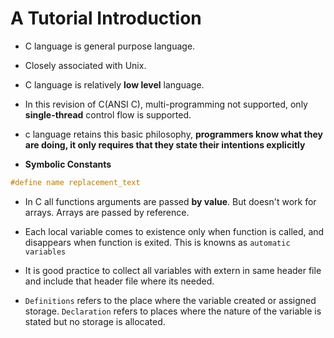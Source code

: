 # A Tutorial Introduction
- C language is general purpose language.
- Closely associated with Unix.
- C language is relatively **low level** language.
- In this revision of C(ANSI C), multi-programming not supported, only **single-thread** control flow is supported.
- c language retains this basic philosophy, **programmers know what they are doing, it only requires that they state their intentions explicitly**

- **Symbolic Constants**
``` C
#define name replacement_text
```
- In C all functions arguments are passed **by value**. But doesn't work for arrays. Arrays are passed by reference.

- Each local variable comes to existence only when function is called, and disappears when function is exited. This is knowns as <code>automatic variables</code>

- It is good practice to collect all variables with extern in same header file and include that header file where its needed.

- <code>Definitions</code> refers to the place where the variable created or assigned storage. <code>Declaration</code> refers to places where the nature of the variable is stated but no storage is allocated.